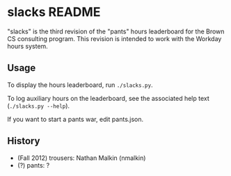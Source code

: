 slacks README
=============
"slacks" is the third revision of the "pants" hours leaderboard for the Brown
CS consulting program. This revision is intended to work with the Workday hours
system.

Usage
-----
To display the hours leaderboard, run `./slacks.py`.

To log auxiliary hours on the leaderboard, see the associated help text
(`./slacks.py --help`).

If you want to start a pants war, edit pants.json.

History
-------
* (Fall 2012) trousers: Nathan Malkin (nmalkin)
* (?) pants: ?
